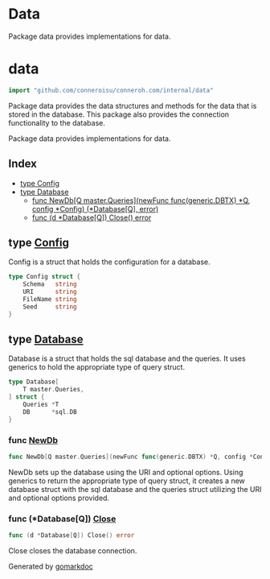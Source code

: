 # Data

Package data provides implementations for data.

<!-- gomarkdoc:embed:start -->

<!-- Code generated by gomarkdoc. DO NOT EDIT -->

# data

```go
import "github.com/conneroisu/conneroh.com/internal/data"
```

Package data provides the data structures and methods for the data that is stored in the database. This package also provides the connection functionality to the database.

Package data provides implementations for data.

## Index

- [type Config](<#Config>)
- [type Database](<#Database>)
  - [func NewDb\[Q master.Queries\]\(newFunc func\(generic.DBTX\) \*Q, config \*Config\) \(\*Database\[Q\], error\)](<#NewDb>)
  - [func \(d \*Database\[Q\]\) Close\(\) error](<#Database[Q].Close>)


<a name="Config"></a>
## type [Config](<https://github.com/conneroisu/conneroh.com/blob/main/internal/data/databases.go#L36-L41>)

Config is a struct that holds the configuration for a database.

```go
type Config struct {
    Schema   string
    URI      string
    FileName string
    Seed     string
}
```

<a name="Database"></a>
## type [Database](<https://github.com/conneroisu/conneroh.com/blob/main/internal/data/databases.go#L28-L33>)

Database is a struct that holds the sql database and the queries. It uses generics to hold the appropriate type of query struct.

```go
type Database[
    T master.Queries,
] struct {
    Queries *T
    DB      *sql.DB
}
```

<a name="NewDb"></a>
### func [NewDb](<https://github.com/conneroisu/conneroh.com/blob/main/internal/data/databases.go#L47-L52>)

```go
func NewDb[Q master.Queries](newFunc func(generic.DBTX) *Q, config *Config) (*Database[Q], error)
```

NewDb sets up the database using the URI and optional options. Using generics to return the appropriate type of query struct, it creates a new database struct with the sql database and the queries struct utilizing the URI and optional options provided.

<a name="Database[Q].Close"></a>
### func \(\*Database\[Q\]\) [Close](<https://github.com/conneroisu/conneroh.com/blob/main/internal/data/databases.go#L144>)

```go
func (d *Database[Q]) Close() error
```

Close closes the database connection.

Generated by [gomarkdoc](<https://github.com/princjef/gomarkdoc>)


<!-- gomarkdoc:embed:end -->
